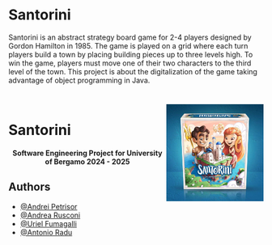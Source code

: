 # Santorini

Santorini is an abstract strategy board game for 2-4 players designed by Gordon Hamilton in 1985. The game is played on a grid where each turn players build a town by placing building pieces up to three levels high. To win the game, players must move one of their two characters to the third level of the town. This project is about the digitalization of the game taking advantage of object programming in Java.
<h1>
    <a href="https://boardgamegeek.com/boardgame/194655/santorini"> <img src="assets/santorini.png" alt="Santorini" width=192px height=192px align="right"/></a>
    <br>
    Santorini
    <br>
</h1>

<h4 align="center">Software Engineering Project for University of Bergamo 2024 - 2025</h4>




## Authors

- [@Andrei Petrisor ](https://github.com/petri2212)
- [@Andrea Rusconi ](https://github.com/andreaRusconl)
- [@Uriel Fumagalli ](https://github.com/u-fumagalli)
- [@Antonio Radu](https://github.com/zodiacapricorn)

